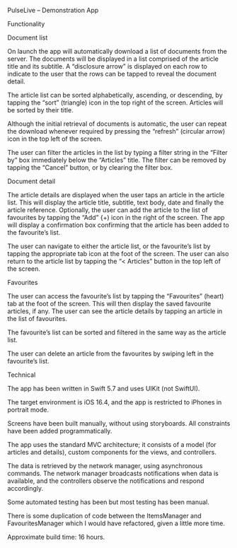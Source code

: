 PulseLive – Demonstration App

Functionality

Document list

On launch the app will automatically download a list of documents from the server. The documents will be displayed in a list comprised of the article title and its subtitle. A “disclosure arrow” is displayed on each row to indicate to the user that the rows can be tapped to reveal the document detail.

The article list can be sorted alphabetically, ascending, or descending, by tapping the “sort” (triangle) icon in the top right of the screen. Articles will be sorted by their title. 

Although the initial retrieval of documents is automatic, the user can repeat the download whenever required by pressing the “refresh” (circular arrow) icon in the top left of the screen.

The user can filter the articles in the list by typing a filter string in the “Filter by” box immediately below the “Articles” title. The filter can be removed by tapping the “Cancel” button, or by clearing the filter box. 

Document detail

The article details are displayed when the user taps an article in the article list. This will display the article title, subtitle, text body, date and finally the article reference. Optionally, the user can add the article to the list of favourites by tapping the “Add” {+) icon in the right of the screen. The app will display a confirmation box confirming that the article has been added to the favourite’s list.

The user can navigate to either the article list, or the favourite’s list by tapping the appropriate tab icon at the foot of the screen. The user can also return to the article list by tapping the “< Articles” button in the top left of the screen.

Favourites

The user can access the favourite’s list by tapping the “Favourites” (heart) tab at the foot of the screen. This will then display the saved favourite articles, if any. The user can see the article details by tapping an article in the list of favourites. 

The favourite’s list can be sorted and filtered in the same way as the article list.

The user can delete an article from the favourites by swiping left in the favourite’s list. 


Technical

The app has been written in Swift 5.7 and uses UIKit (not SwiftUI). 

The target environment is iOS 16.4, and the app is restricted to iPhones in portrait mode.

Screens have been built manually, without using storyboards. All constraints have been added programmatically.

The app uses the standard MVC architecture; it consists of a model (for articles and details), custom components for the views, and controllers. 

The data is retrieved by the network manager, using asynchronous commands. The network manager broadcasts notifications when data is available, and the controllers observe the notifications and respond accordingly.

Some automated testing has been but most testing has been manual.

There is some duplication of code between the ItemsManager and FavouritesManager which I would have refactored, given a little more time.

Approximate build time: 16 hours.